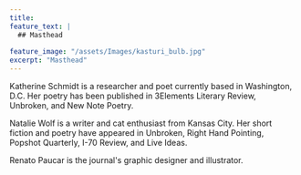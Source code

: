 ```yaml
---
title: 
feature_text: |
  ## Masthead
  
feature_image: "/assets/Images/kasturi_bulb.jpg"
excerpt: "Masthead"
---
```

Katherine Schmidt is a researcher and poet currently based in Washington, D.C. Her poetry has been published in 3Elements Literary Review, Unbroken, and New Note Poetry.

Natalie Wolf is a writer and cat enthusiast from Kansas City. Her short fiction and poetry have appeared in Unbroken, Right Hand Pointing, Popshot Quarterly, I-70 Review, and Live Ideas.

Renato Paucar is the journal's graphic designer and illustrator.